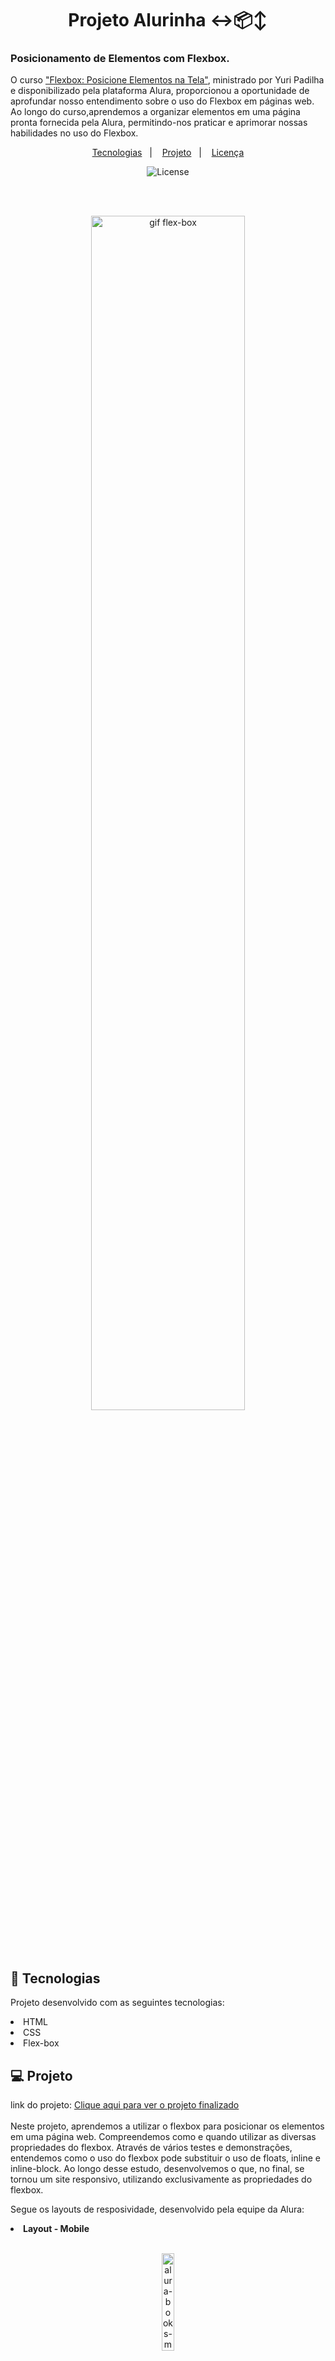 <h1 align="center"> Projeto Alurinha  ↔️📦↕️</h1>
<h3>Posicionamento de Elementos com Flexbox.</h3>
<p >
O curso <a href="https://cursos.alura.com.br/course/posicione-elementos-com-flexbox">"Flexbox: Posicione Elementos na Tela"</a>, ministrado por Yuri Padilha e disponibilizado pela plataforma Alura, proporcionou a oportunidade de aprofundar nosso entendimento sobre o uso do Flexbox em páginas web. Ao longo do curso,aprendemos a organizar elementos em uma página pronta fornecida pela Alura, permitindo-nos praticar e aprimorar nossas habilidades no uso do Flexbox.
</p>

<p align="center">
  <a href="#-tecnologias">Tecnologias</a>&nbsp;&nbsp;&nbsp;|&nbsp;&nbsp;&nbsp;
  <a href="#-projeto">Projeto</a>&nbsp;&nbsp;&nbsp;|&nbsp;&nbsp;&nbsp;
  <a href="#memo-licença">Licença</a>
</p>


<p align="center">
  <img alt="License" src="https://img.shields.io/static/v1?label=license&message=MIT&color=49AA26&labelColor=000000">
</p>
<br>
<br>
<p align="center"><img width="70%" src="https://miro.medium.com/v2/resize:fit:2000/1*jeQ-6TI41XV4ywg61053rQ.gif" alt="gif flex-box"></p>
<br>
<br>

## 🚀 Tecnologias

Projeto desenvolvido com as seguintes tecnologias:

<li> HTML
<li> CSS 
<li> Flex-box


## 💻 Projeto
link do projeto: <a href="https://eloizi.github.io/flexbox-alurinha/" alt="link para acessar o site">Clique aqui para ver o projeto finalizado</a><br><br>
Neste projeto, aprendemos a utilizar o flexbox para posicionar os elementos em uma página web. Compreendemos como e quando utilizar as diversas propriedades do flexbox. Através de vários testes e demonstrações, entendemos como o uso do flexbox pode substituir o uso de floats, inline e inline-block. Ao longo desse estudo, desenvolvemos o que, no final, se tornou um site responsivo, utilizando exclusivamente as propriedades do flexbox.



Segue os layouts de resposividade, desenvolvido pela equipe da Alura: <br>

<li><strong>Layout - Mobile</strong> <br><br>
  <p align="center"> <img width="20%" src="layout/layout-mobile.png" alt="alura-books-mobile"></p>

  <hr> 
<li>Layout - Desktop <br><br>
   <p align="center"> <img width="50%" src="layout/layout-desktop.png" alt="desktop"></p>


## :memo: Licença

<p>Este projeto está sob a licença MIT.
<br>

 <br><br>

 👋 Agradeço por me visitar! Entre em contato! 💬✨

[![Linkedin](https://img.shields.io/badge/Acesse%20o%20meu-Linkedin-blue?style=for-the-badge&logo=Linkedin&logoColor=white)](https://www.linkedin.com/in/eloizi-nogueira-da-silva/) [![Gmail](https://img.shields.io/badge/Entre%20em%20Contato-red?style=for-the-badge&logo=Gmail&logoColor=white&link=mailto:nogueira.eloizi@gmail.com)](mailto:nogueira.eloizi@gmail.com) [![Instagram](https://img.shields.io/badge/Instagram-e4405f?style=for-the-badge&logo=Instagram&logoColor=white&link=https://www.instagram.com/eloizisilva16/)](https://www.instagram.com/eloizisilva16/)

<sub><b>Desenvolvido por: Eloizi ❤️</b></sub></a>
